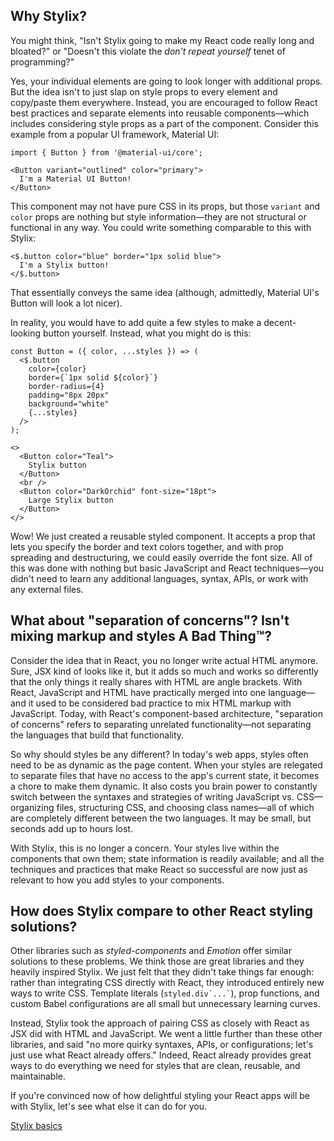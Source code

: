
## Why Stylix?

You might think, "Isn't Stylix going to make my React code really long and bloated?" or "Doesn't this violate the *don't repeat yourself* tenet of programming?"

Yes, your individual elements are going to look longer with additional props. But the idea isn't to just slap on style props to every element and copy/paste them everywhere. Instead, you are encouraged to follow React best practices and separate elements into reusable components—which includes considering style props as a part of the component. Consider this example from a popular UI framework, Material UI:

```tsx
import { Button } from '@material-ui/core';

<Button variant="outlined" color="primary">
  I'm a Material UI Button!
</Button>
```

This component may not have pure CSS in its props, but those `variant` and `color` props are nothing but style information—they are not structural or functional in any way. You could write something comparable to this with Stylix:

```tsx
<$.button color="blue" border="1px solid blue">
  I'm a Stylix button!
</$.button>
```

That essentially conveys the same idea (although, admittedly, Material UI's Button will look a lot nicer).

In reality, you would have to add quite a few styles to make a decent-looking button yourself. Instead, what you might do is this:

```tsx-render
const Button = ({ color, ...styles }) => (
  <$.button 
    color={color} 
    border={`1px solid ${color}`}
    border-radius={4}
    padding="8px 20px" 
    background="white"
    {...styles} 
  />
);

<>
  <Button color="Teal">
    Stylix button
  </Button>
  <br />
  <Button color="DarkOrchid" font-size="18pt">
    Large Stylix button
  </Button>
</>
```

Wow! We just created a reusable styled component. It accepts a prop that lets you specify the border and text colors together, and with prop spreading and destructuring, we could easily override the font size. All of this was done with nothing but basic JavaScript and React techniques—you didn't need to learn any additional languages, syntax, APIs, or work with any external files.

## What about "separation of concerns"? Isn't mixing markup and styles A Bad Thing™?

Consider the idea that in React, you no longer write actual HTML anymore. Sure, JSX kind of looks like it, but it adds so much and works so differently that the only things it really shares with HTML are angle brackets. With React, JavaScript and HTML have practically merged into one language—and it used to be considered bad practice to mix HTML markup with JavaScript. Today, with React's component-based architecture, "separation of concerns" refers to separating unrelated functionality—not separating the languages that build that functionality. 

So why should styles be any different? In today's web apps, styles often need to be as dynamic as the page content. When your styles are relegated to separate files that have no access to the app's current state, it becomes a chore to make them dynamic. It also costs you brain power to constantly switch between the syntaxes and strategies of writing JavaScript vs. CSS—organizing files, structuring CSS, and choosing class names—all of which are completely different between the two languages. It may be small, but seconds add up to hours lost.

With Stylix, this is no longer a concern. Your styles live within the components that own them; state information is readily available; and all the techniques and practices that make React so successful are now just as relevant to how you add styles to your components.

## How does Stylix compare to other React styling solutions?

Other libraries such as *styled-components* and *Emotion* offer similar solutions to these problems. We think those are great libraries and they heavily inspired Stylix. We just felt that they didn't take things far enough: rather than integrating CSS directly with React, they introduced entirely new ways to write CSS. Template literals (`` styled.div`...` ``), prop functions, and custom Babel configurations are all small but unnecessary learning curves.

Instead, Stylix took the approach of pairing CSS as closely with React as JSX did with HTML and JavaScript. We went a little further than these other libraries, and said "no more quirky syntaxes, APIs, or configurations; let's just use what React already offers." Indeed, React already provides great ways to do everything we need for styles that are clean, reusable, and maintainable.

If you're convinced now of how delightful styling your React apps will be with Stylix, let's see what else it can do for you.

<a href="/basics" class="next-link">Stylix basics</a>
